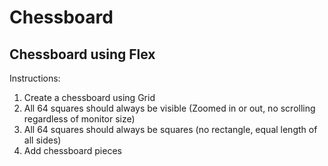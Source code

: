 
# Chessboard



## Chessboard using Flex

Instructions:

1. Create a chessboard using Grid
2. All 64 squares should always be visible (Zoomed in or out, no scrolling regardless of monitor size)
3. All 64 squares should always be squares (no rectangle, equal length of all sides)
4. Add chessboard pieces
